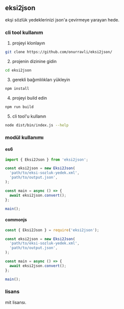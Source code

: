 ## eksi2json

ekşi sözlük yedeklerinizi json'a çevirmeye yarayan hede.

### cli tool kullanım

1. projeyi klonlayın

```sh
git clone https://github.com/onurravli/eksi2json/
```

2. projenin dizinine gidin

```sh
cd eksi2json
```

3. gerekli bağımlılıkları yükleyin

```sh
npm install
```

4. projeyi build edin

```sh
npm run build
```

5. cli tool'u kullanın

```sh
node dist/bin/index.js --help
```

### modül kullanımı

#### es6

```ts
import { Eksi2Json } from 'eksi2json';

const eksi2json = new Eksi2Json(
  'path/to/eksi-sozluk-yedek.xml',
  'path/to/output.json',
);

const main = async () => {
  await eksi2json.convert();
};

main();
```

#### commonjs

```js
const { Eksi2Json } = require('eksi2json');

const eksi2json = new Eksi2Json(
  'path/to/eksi-sozluk-yedek.xml',
  'path/to/output.json',
);

const main = async () => {
  await eksi2json.convert();
};

main();
```

### lisans

mit lisansı.
